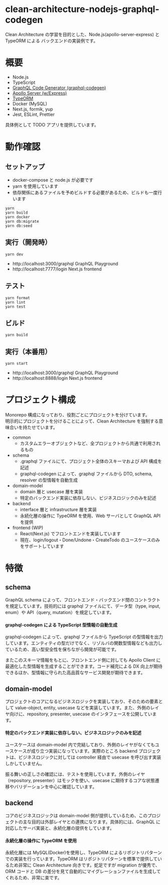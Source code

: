# clean-architecture-nodejs-graphql-codegen

Clean Architecture の学習を目的とした、Node.js(apollo-server-express) と TypeORM による バックエンドの実装例です。

# 概要

- Node.js
- TypeScript
- [GraphQL Code Generator (graphql-codegen)](https://graphql-code-generator.com/)
- [Apollo Server (w/Express)](https://www.apollographql.com/docs/apollo-server/)
- [TypeORM](https://typeorm.io/#/)
- Docker (MySQL)
- Next.js, formik, yup
- Jest, ESLint, Prettier

具体例として TODO アプリを提供しています。

# 動作確認

## セットアップ

- docker-compose と node.js が必要です
- yarn を使用しています
- 依存関係にあるファイルを予めビルドする必要があるため、ビルドも一度行います

```
yarn
yarn build
yarn docker
yarn db:migrate
yarn db:seed
```

## 実行（開発時）

```
yarn dev
```

- http://localhost:3000/graphql GraphQL Playground
- http://localhost:7777/login Next.js frontend

## テスト

```
yarn format
yarn lint
yarn test
```

## ビルド

```
yarn build
```

## 実行（本番用）

```
yarn start
```

- http://localhost:3000/graphql GraphQL Playground
- http://localhost:8888/login Next.js frontend

# プロジェクト構成

Monorepo 構成になっており、役割ごとにプロジェクトを分けています。  
明示的にプロジェクトを分けることによって、Clean Architecture を強制する意味合いを持たせています。

- common
  - カスタムエラーオブジェクトなど、全プロジェクトから共通で利用されるもの
- schema
  - .graphql ファイルにて、プロジェクト全体のスキーマおよび API 構成を記述
  - graphql-codegen によって、graphql ファイルから DTO, schema, resolver の型情報を自動生成
- domain-model
  - domain 層と usecase 層を実装
  - 特定のバックエンド実装に依存しない、ビジネスロジックのみを記述
- backend
  - interface 層と infrastructure 層を実装
  - 永続化層の操作に TypeORM を使用、Web サーバとして GraphQL API を提供
- frontend (WIP)
  - React(Next.js) でフロントエンドを実装しています
  - 現在、login/logout・Done/Undone・CreateTodo のユースケースのみをサポートしています

# 特徴

## schema

GraphQL schema によって、フロントエンド・バックエンド間のコントラクトを規定しています。技術的には graphql ファイルにて、データ型（type, input, enum）や API（query, mutation）を規定しています。

#### graphql-codegen による TypeScript 型情報の自動生成

graphql-codegen によって、graphql ファイルから TypeScript の型情報を出力しています。エンティティの型だけでなく、リゾルバの関数型情報なども出力しているため、高い型安全性を保ちながら開発が可能です。

またこのスキーマ情報をもとに、フロントエンド側に対しても Apollo Client に最適化した型情報を生成することができます。コード補完による DX 向上が期待できるほか、型情報に守られた高品質なサービス開発が期待できます。

## domain-model

プロジェクトのコアになるビジネスロジックを実装しており、そのための要素として value-object, entity, usecase などを実装しています。また、外側のレイヤ向けに、repository, presenter, usecase のインタフェースを公開しています。

#### 特定のバックエンド実装に依存しない、ビジネスロジックのみを記述

ユースケースは domain-model 内で完結しており、外側のレイヤがなくてもユースケースが成り立つ実装になっています。実際のところ backend プロジェクトは、ビジネスロジックに対しては controller 経由で usecase を呼び出す実装しかしていません。

振る舞いの正しさの確認には、テストを使用しています。外側のレイヤ（repository, presenter）はモックを使い、usecase に期待するコアな状態遷移やバリデーションを中心に確認しています。

## backend

コアのビジネスロジックは domain-model 側が提供しているため、このプロジェクトの主な目的は外部レイヤとの連携になります。具体的には、GraphQL に対応したサーバ実装と、永続化層の提供をしています。

#### 永続化層の操作に TypeORM を使用

永続化層には MySQL(Docker)を使用し、TypeORM によるリポジトリパターンでの実装を行っています。TypeORM はリポジトリパターンを標準で提供しているため非常に Clean Architecture 向きです。蛇足ですが migration が優秀で、ORM コードと DB の差分を見て自動的にマイグレーションファイルを生成してくれるため、非常に楽です。
